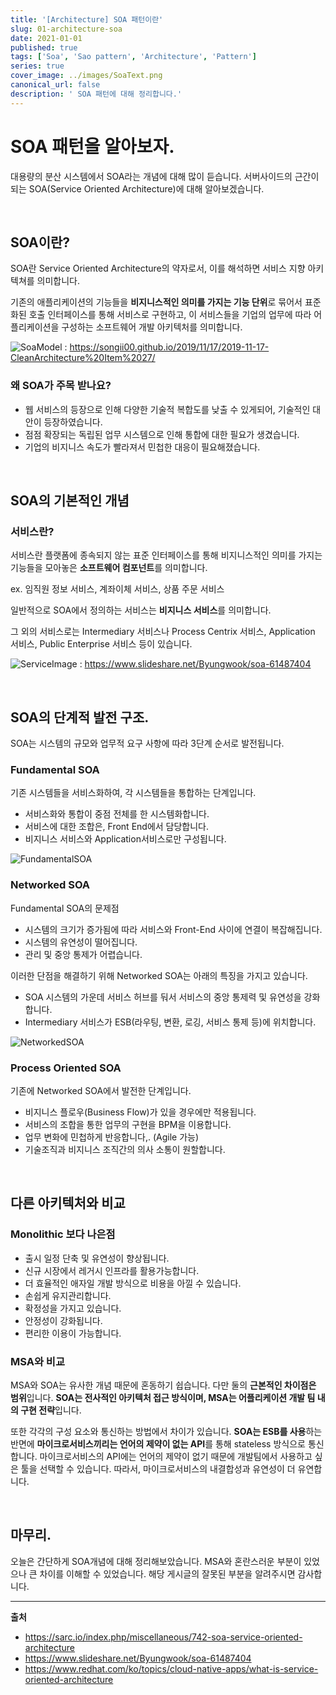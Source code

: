 ```yaml
---
title: '[Architecture] SOA 패턴이란'
slug: 01-architecture-soa
date: 2021-01-01
published: true
tags: ['Soa', 'Sao pattern', 'Architecture', 'Pattern']
series: true
cover_image: ../images/SoaText.png
canonical_url: false
description: ' SOA 패턴에 대해 정리합니다.'
---
```


# SOA 패턴을 알아보자.

대용량의 분산 시스템에서 SOA라는 개념에 대해 많이 듣습니다. 서버사이드의 근간이 되는 SOA(Service Oriented Architecture)에 대해 알아보겠습니다.

<br/>

## SOA이란?

SOA란 Service Oriented Architecture의 약자로서, 이를 해석하면 서비스 지향 아키텍쳐를 의미합니다.

기존의 애플리케이션의 기능들을 **비지니스적인 의미를 가지는 기능 단위**로 묶어서 표준화된 호출 인터페이스를 통해 서비스로 구현하고, 이 서비스들을 기업의 업무에 따라 어플리케이션을 구성하는 소프트웨어 개발 아키텍처를 의미합니다.

![SoaModel](https://user-images.githubusercontent.com/42582516/103477346-5f8de280-4e01-11eb-9500-25672abe187f.png)
: https://songii00.github.io/2019/11/17/2019-11-17-CleanArchitecture%20Item%2027/

### 왜 SOA가 주목 받나요?

- 웹 서비스의 등장으로 인해 다양한 기술적 복합도를 낮출 수 있게되어, 기술적인 대안이 등장하였습니다.
- 점점 확장되는 독립된 업무 시스템으로 인해 통합에 대한 필요가 생겼습니다.
- 기업의 비지니스 속도가 빨라져서 민첩한 대응이 필요해졌습니다.

<br/>

## SOA의 기본적인 개념

### 서비스란?

서비스란 플랫폼에 종속되지 않는 표준 인터페이스를 통해 비지니스적인 의미를 가지는 기능들을 모아놓은 **소프트웨어 컴포넌트**를 의미합니다.

ex. 임직원 정보 서비스, 계좌이체 서비스, 상품 주문 서비스

일반적으로 SOA에서 정의하는 서비스는 **비지니스 서비스**를 의미합니다.

그 외의 서비스로는 Intermediary 서비스나 Process Centrix 서비스, Application 서비스, Public Enterprise 서비스 등이 있습니다.

![ServiceImage](https://user-images.githubusercontent.com/42582516/103477324-1e95ce00-4e01-11eb-8332-46a5dd17f6fb.png)
: https://www.slideshare.net/Byungwook/soa-61487404

<br/>

## SOA의 단계적 발전 구조.

SOA는 시스템의 규모와 업무적 요구 사항에 따라 3단계 순서로 발전됩니다.

### Fundamental SOA

기존 시스템들을 서비스화하여, 각 시스템들을 통합하는 단계입니다.

- 서비스화와 통합이 중점 전체를 한 시스템화합니다.
- 서비스에 대한 조합은, Front End에서 담당합니다.
- 비지니스 서비스와 Application서비스로만 구성됩니다.

![FundamentalSOA](https://user-images.githubusercontent.com/42582516/103477424-230eb680-4e02-11eb-96d1-3d5efa11bd40.png)

### Networked SOA

Fundamental SOA의 문제점

- 시스템의 크기가 증가됨에 따라 서비스와 Front-End 사이에 연결이 복잡해집니다.
- 시스템의 유연성이 떨어집니다.
- 관리 및 중앙 통제가 어렵습니다.

이러한 단점을 해결하기 위해 Networked SOA는 아래의 특징을 가지고 있습니다.

- SOA 시스템의 가운데 서비스 허브를 둬서 서비스의 중앙 통제력 및 유연성을 강화합니다.
- Intermediary 서비스가 ESB(라우팅, 변환, 로깅, 서비스 통제 등)에 위치합니다.

![NetworkedSOA](https://user-images.githubusercontent.com/42582516/103477468-8d275b80-4e02-11eb-9fc0-d2a37057ac5b.png)

### Process Oriented SOA

기존에 Networked SOA에서 발전한 단계입니다.

- 비지니스 플로우(Business Flow)가 있을 경우에만 적용됩니다.
- 서비스의 조합을 통한 업무의 구현을 BPM을 이용합니다.
- 업무 변화에 민첩하게 반응합니다,. (Agile 가능)
- 기술조직과 비지니스 조직간의 의사 소통이 원할합니다.

<br/>

## 다른 아키텍처와 비교

### Monolithic 보다 나은점

- 출시 일정 단축 및 유연성이 향상됩니다.
- 신규 시장에서 레거시 인프라를 활용가능합니다.
- 더 효율적인 애자일 개발 방식으로 비용을 아낄 수 있습니다.
- 손쉽게 유지관리합니다.
- 확정성을 가지고 있습니다.
- 안정성이 강화됩니다.
- 편리한 이용이 가능합니다.

### MSA와 비교

MSA와 SOA는 유사한 개념 때문에 혼동하기 쉽습니다. 다만 둘의 **근본적인 차이점은 범위**입니다. **SOA는 전사적인 아키텍처 접근 방식이며, MSA는 어플리케이션 개발 팀 내의 구현 전략**입니다.

또한 각각의 구성 요소와 통신하는 방법에서 차이가 있습니다. **SOA는 ESB를 사용**하는 반면에 **마이크로서비스끼리는 언어의 제약이 없는 API**를 통해 stateless 방식으로 통신합니다. 마이크로서비스의 API에는 언어의 제약이 없기 때문에 개발팀에서 사용하고 싶은 툴을 선택할 수 있습니다. 따라서, 마이크로서비스의 내결합성과 유연성이 더 유연합니다.

<br/>

## 마무리.

오늘은 간단하게 SOA개념에 대해 정리해보았습니다. MSA와 혼란스러운 부분이 있었으나 큰 차이를 이해할 수 있었습니다. 해당 게시글의 잘못된 부분을 알려주시면 감사합니다.

---

**출처**

- https://sarc.io/index.php/miscellaneous/742-soa-service-oriented-architecture
- https://www.slideshare.net/Byungwook/soa-61487404
- https://www.redhat.com/ko/topics/cloud-native-apps/what-is-service-oriented-architecture
